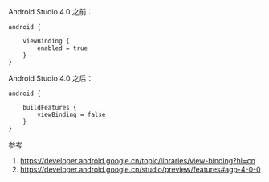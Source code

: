 Android Studio 4.0 之前：

```
android {

    viewBinding {
        enabled = true
    }
}
```

Android Studio 4.0 之后：

```
android {

    buildFeatures {
        viewBinding = false
    }
}
```

参考：
1. https://developer.android.google.cn/topic/libraries/view-binding?hl=cn
2. https://developer.android.google.cn/studio/preview/features#agp-4-0-0
